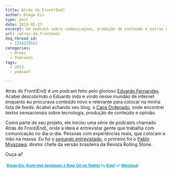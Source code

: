 ```yaml
---
title: Atrás do Front(End)
author: Diego Eis
type: post
date: 2013-05-27
excerpt: Um podcast sobre comunicaçnao, produção de conteúdo e outras experiências.
url: /atras-do-frontend/
dsq_thread_id:
  - 1326215552
categories:
  - Drops
  - Podcasts
tags:
  - 2013
  - podcast

---
```

Atrás do Front(End) é um podcast feito pelo glorioso [Eduardo Fernandes][1]. Acabei descobrindo o Eduardo indo e vindo nesse mundão de internet enquanto eu procurava conteúdo novo e relevante para colocar na minha lista de feeds. Acabei achando seu blog, o [Caos Ordenado][2], onde encontrei textos sensacionais sobre tecnologia, produção de conteúdo e opinião.

Como parte de seu projeto, ele iniciou uma série de podcasts chamado Atrás do Front(End), onde a ideia é entrevistar gente que trabalha com comunicação no dia-a-dia. Pessoas com experiências reais, que colocam a mão na massa. Eu fui o [segundo entrevistado][3], o primeiro foi o [Pablo Miyazawa][4], diretor chefe da versão brasileira da Revista Rolling Stone.

Ouça aí!



<div style="clear:both; height:3px; width:auto;">
</div>

<p style="display:block; font-size:12px; font-family:Helvetica, Arial, sans-serif; margin:0; padding: 3px 4px; color:#02a0c7; width:auto;">
  <a href="http://www.mixcloud.com/eduf/diego-eis-front-end-developer-e-raul-gil-no-twitter/?utm_source=widget&utm_medium=web&utm_campaign=base_links&utm_term=resource_link" target="_blank" style="color:#02a0c7; font-weight:bold;">Diego Eis, front-end developer e Raul Gil no Twitter</a><span> by </span><a href="http://www.mixcloud.com/eduf/?utm_source=widget&utm_medium=web&utm_campaign=base_links&utm_term=profile_link" target="_blank" style="color:#02a0c7; font-weight:bold;">Eduf</a><span> on </span><a href="http://www.mixcloud.com/?utm_source=widget&#038;utm_medium=web&#038;utm_campaign=base_links&#038;utm_term=homepage_link" target="_blank" style="color:#02a0c7; font-weight:bold;"> Mixcloud</a>
</p>

<div style="clear:both; height:3px;">
</div>

 [1]: http://twitter.com/eduf
 [2]: http://caosordenado.com/
 [3]: http://caosordenado.com/atras-do-front-End-diego-eis/
 [4]: http://caosordenado.com/atras-do-front/
